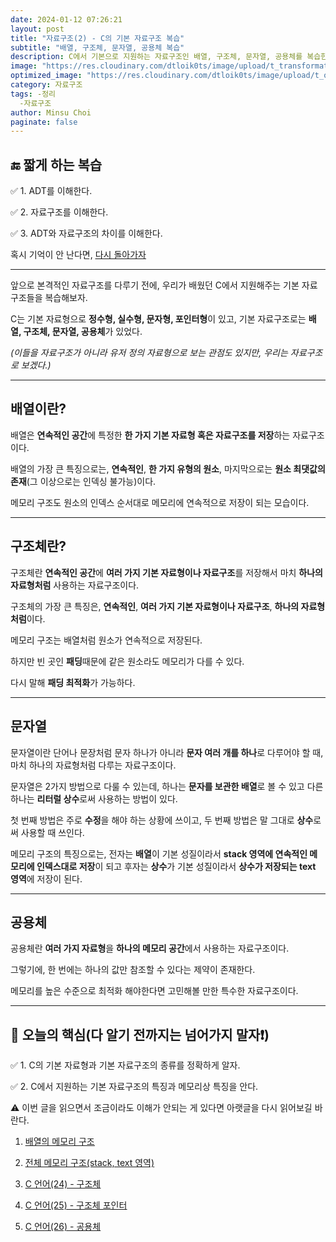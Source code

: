 ```yaml
---
date: 2024-01-12 07:26:21
layout: post
title: "자료구조(2) - C의 기본 자료구조 복습"
subtitle: "배열, 구조체, 문자열, 공용체 복습"
description: C에서 기본으로 지원하는 자료구조인 배열, 구조체, 문자열, 공용체를 복습한다.
image: "https://res.cloudinary.com/dtloik0ts/image/upload/t_transformation/v1704821720/data_structure_yoppg7.png"
optimized_image: "https://res.cloudinary.com/dtloik0ts/image/upload/t_opt/v1704821720/data_structure_yoppg7.png"
category: 자료구조
tags: -정리
  -자료구조
author: Minsu Choi
paginate: false
---
```


<h2>🔚 짧게 하는 복습</h2>

✅ 1. ADT를 이해한다.

✅ 2. 자료구조를 이해한다.

✅ 3. ADT와 자료구조의 차이를 이해한다.

혹시 기억이 안 난다면, <u><a href = "/자료구조(1)-adt와-자료구조/"> 다시 돌아가자</a></u>

---

앞으로 본격적인 자료구조를 다루기 전에, 우리가 배웠던 C에서 지원해주는 기본 자료구조들을 복습해보자.

C는 기본 자료형으로 **정수형, 실수형, 문자형, 포인터형**이 있고, 기본 자료구조로는 **배열, 구조체, 문자열, 공용체**가 있었다.

_(이들을 자료구조가 아니라 유저 정의 자료형으로 보는 관점도 있지만, 우리는 자료구조로 보겠다.)_

---

## 배열이란?

배열은 **연속적인 공간**에 특정한 **한 가지 기본 자료형 혹은 자료구조를 저장**하는 자료구조이다.

배열의 가장 큰 특징으로는, **연속적인**, **한 가지 유형의 원소**, 마지막으로는 **원소 최댓값의 존재**(그 이상으로는 인덱싱 불가능)이다.

메모리 구조도 원소의 인덱스 순서대로 메모리에 연속적으로 저장이 되는 모습이다.

---

## 구조체란?

구조체란 **연속적인 공간**에 **여러 가지 기본 자료형이나 자료구조**를 저장해서 마치 **하나의 자료형처럼** 사용하는 자료구조이다.

구조체의 가장 큰 특징은, **연속적인**, **여러 가지 기본 자료형이나 자료구조**, **하나의 자료형처럼**이다.

메모리 구조는 배열처럼 원소가 연속적으로 저장된다.

하지만 빈 곳인 **패딩**때문에 같은 원소라도 메모리가 다를 수 있다.

다시 말해 **패딩 최적화**가 가능하다.

---

## 문자열

문자열이란 단어나 문장처럼 문자 하나가 아니라 **문자 여러 개를 하나**로 다루어야 할 때, 마치 하나의 자료형처럼 다루는 자료구조이다.

문자열은 2가지 방법으로 다룰 수 있는데, 하나는 **문자를 보관한 배열**로 볼 수 있고 다른 하나는 **리터럴 상수**로써 사용하는 방법이 있다.

첫 번째 방법은 주로 **수정**을 해야 하는 상황에 쓰이고, 두 번째 방법은 말 그대로 **상수**로써 사용할 때 쓰인다.

메모리 구조의 특징으로는, 전자는 **배열**이 기본 성질이라서 **stack 영역에 연속적인 메모리에 인덱스대로 저장**이 되고 후자는 **상수**가 기본 성질이라서 **상수가 저장되는 text 영역**에 저장이 된다.

---

## 공용체

공용체란 **여러 가지 자료형**을 **하나의 메모리 공간**에서 사용하는 자료구조이다.

그렇기에, 한 번에는 하나의 값만 참조할 수 있다는 제약이 존재한다.

메모리를 높은 수준으로 최적화 해야한다면 고민해볼 만한 특수한 자료구조이다.

---

<h2>📖 오늘의 핵심(다 알기 전까지는 넘어가지 말자❗)</h2>

✅ 1. C의 기본 자료형과 기본 자료구조의 종류를 정확하게 알자.

✅ 2. C에서 지원하는 기본 자료구조의 특징과 메모리상 특징을 안다.

⚠️ 이번 글을 읽으면서 조금이라도 이해가 안되는 게 있다면 아랫글을 다시 읽어보길 바란다.

1. <u><a href = "/c-언어(16)-배열의-실체/">배열의 메모리 구조</a></u>

2. <u><a href = "/c-언어(19)-함수-호출의-원리/">전체 메모리 구조(stack, text 영역)</a></u>

3. <u><a href = "/c-언어(24)-구조체/">C 언어(24) - 구조체</a></u>

4. <u><a href = "/c-언어(25)-구조체-포인터/">C 언어(25) - 구조체 포인터</a></u>

5. <u><a href = "/c-언어(26)-공용체/">C 언어(26) - 공용체</a></u>
